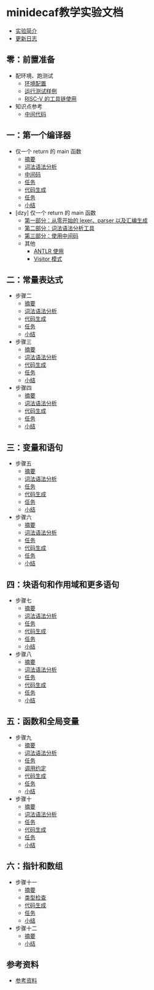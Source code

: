 # minidecaf教学实验文档
* [实验简介](README.md)
* [更新日志](docs/log.md)

## 零：前置准备
* 配环境、跑测试
  * [环境配置](docs/lab0/env.md)
  * [运行测试样例](docs/lab0/testing.md)
  * [RISC-V 的工具链使用](docs/lab0/riscv.md)
* 知识点参考
  * [中间代码](docs/lab0/ir.md)

## 一：第一个编译器
* 仅一个 return 的 main 函数
  * [摘要](docs/lab1/part0-intro.md)
  * [词法语法分析](docs/lab1/part1-parse.md)
  * [中间码](docs/lab1/part3-ir.md)
  * [任务](docs/lab1/part3-1-task.md)
  * [代码生成](docs/lab1/part4-codegen.md)
  * [任务](docs/lab1/part4-1-task.md)
  * [小结](docs/lab1/summary.md)
* [dzy] 仅一个 return 的 main 函数
  * [第一部分：从零开始的 lexer、parser 以及汇编生成](docs/lab1alt/part1.md)
  * [第二部分：词法语法分析工具](docs/lab1alt/part2.md)
  * [第三部分：使用中间码](docs/lab1alt/part3.md)
  * 其他
    * [ANTLR 使用](docs/lab1alt/antlr.md)
    * [Visitor 模式](docs/lab1alt/visitor.md)

## 二：常量表达式
* 步骤二
  * [摘要](docs/lab2/part0-intro.md)
  * [词法语法分析](docs/lab2/part1-parse.md)
  * [代码生成](docs/lab2/part4-codegen.md)
  * [任务](docs/lab2/part4-1-task.md)
  * [小结](docs/lab2/summary.md)
* 步骤三
  * [摘要](docs/lab3/part0-intro.md)
  * [词法语法分析](docs/lab3/part1-parse.md)
  * [代码生成](docs/lab3/part4-codegen.md)
  * [任务](docs/lab3/part4-1-task.md)
  * [小结](docs/lab3/summary.md)
* 步骤四
  * [摘要](docs/lab4/part0-intro.md)
  * [词法语法分析](docs/lab4/part1-parse.md)
  * [代码生成](docs/lab4/part4-codegen.md)
  * [任务](docs/lab4/part4-1-task.md)
  * [小结](docs/lab4/summary.md)

## 三：变量和语句
* 步骤五
  * [摘要](docs/lab5/part0-intro.md)
  * [词法语法分析](docs/lab5/part1-parse.md)
  * [任务](docs/lab5/part1-1-task.md)
  * [代码生成](docs/lab5/part4-codegen.md)
  * [任务](docs/lab5/part4-1-task.md)
  * [小结](docs/lab5/summary.md)
* 步骤六
  * [摘要](docs/lab6/part0-intro.md)
  * [词法语法分析](docs/lab6/part1-parse.md)
  * [任务](docs/lab6/part1-1-task.md)
  * [代码生成](docs/lab6/part4-codegen.md)
  * [任务](docs/lab6/part4-1-task.md)
  * [小结](docs/lab6/summary.md)

## 四：块语句和作用域和更多语句
* 步骤七
  * [摘要](docs/lab7/part0-intro.md)
  * [词法语法分析](docs/lab7/part1-parse.md)
  * [任务](docs/lab7/part1-1-task.md)
  * [代码生成](docs/lab7/part4-codegen.md)
  * [任务](docs/lab7/part4-1-task.md)
  * [小结](docs/lab7/summary.md)
* 步骤八
  * [摘要](docs/lab8/part0-intro.md)
  * [词法语法分析](docs/lab8/part1-parse.md)
  * [任务](docs/lab8/part1-1-task.md)
  * [代码生成](docs/lab8/part4-codegen.md)
  * [任务](docs/lab8/part4-1-task.md)
  * [小结](docs/lab8/summary.md)

## 五：函数和全局变量
* 步骤九
  * [摘要](docs/lab9/part0-intro.md)
  * [词法语法分析](docs/lab9/part1-parser.md)
  * [任务](docs/lab9/part1-1-task.md)
  * [调用约定](docs/lab9/part4-1-cconv.md)
  * [代码生成](docs/lab9/part4-2-codegen.md)
  * [任务](docs/lab9/part4-3-task.md)
  * [小结](docs/lab9/summary.md)
* 步骤十
  * [摘要](docs/lab10/part0-intro.md)
  * [词法语法分析](docs/lab10/part1-parser.md)
  * [任务](docs/lab10/part1-1-task.md)
  * [代码生成](docs/lab10/part4-codegen.md)
  * [任务](docs/lab10/part4-1-task.md)
  * [小结](docs/lab10/summary.md)

## 六：指针和数组
* 步骤十一
  * [摘要](docs/lab11/part0-intro.md)
  * [类型检查](docs/lab11/typeck.md)
  * [代码生成](docs/lab11/part4-codegen.md)
  * [任务](docs/lab11/part4-1-task.md)
  * [小结](docs/lab11/summary.md)
* 步骤十二
  * [摘要](docs/lab12/part0-intro.md)
  * [小结](docs/lab12/summary.md)

## 参考资料
* [参考资料](REFERENCE.md)
